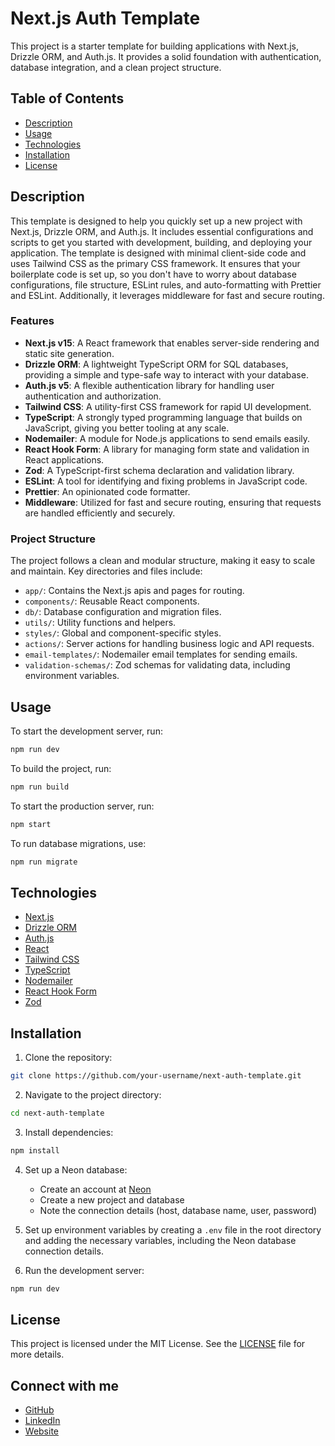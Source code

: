 # Next.js Auth Template

This project is a starter template for building applications with Next.js, Drizzle ORM, and Auth.js. It provides a solid foundation with authentication, database integration, and a clean project structure.

## Table of Contents

- [Description](#description)
- [Usage](#usage)
- [Technologies](#technologies)
- [Installation](#installation)
- [License](#license)

## Description

This template is designed to help you quickly set up a new project with Next.js, Drizzle ORM, and Auth.js. It includes essential configurations and scripts to get you started with development, building, and deploying your application. The template is designed with minimal client-side code and uses Tailwind CSS as the primary CSS framework. It ensures that your boilerplate code is set up, so you don't have to worry about database configurations, file structure, ESLint rules, and auto-formatting with Prettier and ESLint. Additionally, it leverages middleware for fast and secure routing.

### Features

- **Next.js v15**: A React framework that enables server-side rendering and static site generation.
- **Drizzle ORM**: A lightweight TypeScript ORM for SQL databases, providing a simple and type-safe way to interact with your database.
- **Auth.js v5**: A flexible authentication library for handling user authentication and authorization.
- **Tailwind CSS**: A utility-first CSS framework for rapid UI development.
- **TypeScript**: A strongly typed programming language that builds on JavaScript, giving you better tooling at any scale.
- **Nodemailer**: A module for Node.js applications to send emails easily.
- **React Hook Form**: A library for managing form state and validation in React applications.
- **Zod**: A TypeScript-first schema declaration and validation library.
- **ESLint**: A tool for identifying and fixing problems in JavaScript code.
- **Prettier**: An opinionated code formatter.
- **Middleware**: Utilized for fast and secure routing, ensuring that requests are handled efficiently and securely.

### Project Structure

The project follows a clean and modular structure, making it easy to scale and maintain. Key directories and files include:

- `app/`: Contains the Next.js apis and pages for routing.
- `components/`: Reusable React components.
- `db/`: Database configuration and migration files.
- `utils/`: Utility functions and helpers.
- `styles/`: Global and component-specific styles.
- `actions/`: Server actions for handling business logic and API requests.
- `email-templates/`: Nodemailer email templates for sending emails.
- `validation-schemas/`: Zod schemas for validating data, including environment variables.

## Usage

To start the development server, run:

```bash
npm run dev
```

To build the project, run:

```bash
npm run build
```

To start the production server, run:

```bash
npm start
```

To run database migrations, use:

```bash
npm run migrate
```

## Technologies

- [Next.js](https://nextjs.org/)
- [Drizzle ORM](https://drizzle.team/)
- [Auth.js](https://authjs.dev/)
- [React](https://reactjs.org/)
- [Tailwind CSS](https://tailwindcss.com/)
- [TypeScript](https://www.typescriptlang.org/)
- [Nodemailer](https://nodemailer.com/)
- [React Hook Form](https://react-hook-form.com/)
- [Zod](https://zod.dev/)

## Installation

1. Clone the repository:

```bash
git clone https://github.com/your-username/next-auth-template.git
```

2. Navigate to the project directory:

```bash
cd next-auth-template
```

3. Install dependencies:

```bash
npm install
```

4. Set up a Neon database:
   - Create an account at [Neon](https://neon.tech/)
   - Create a new project and database
   - Note the connection details (host, database name, user, password)

5. Set up environment variables by creating a `.env` file in the root directory and adding the necessary variables, including the Neon database connection details.

6. Run the development server:

```bash
npm run dev
```

## License

This project is licensed under the MIT License. See the [LICENSE](LICENSE) file for more details.

## Connect with me

- [GitHub](https://github.com/KVance1010)
- [LinkedIn](https://www.linkedin.com/in/kyle-s-vance/)
- [Website](https://vancewebdevelopment.com)
